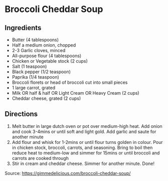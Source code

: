 # Broccoli Cheddar Soup

## Ingredients

- Butter (4 tablespoons)
- Half a medium onion, chopped
- 2-3 Garlic cloves, minced
- All-purpose flour (4 tablespoons)
- Chicken or Vegetable stock (2 cups)
- Salt (1 teaspoon)
- Black pepper (1/2 teaspoon)
- Paprika (1/4 teaspoon)
- Broccoli florets or head of broccoli cut into small pieces
- 1 large carrot, grated
- Milk OR half & half OR Light Cream OR Heavy Cream (2 cups)
- Cheddar cheese, grated (2 cups)

## Directions

1. Melt butter in large dutch oven or pot over medium-high heat. Add onion and
   cook 3-4mins or until soft and light gold. Add garlic and saute for another
   minute
2. Add flour and whisk for 1-2mins or until flour turns golden in colour. Pour
   in chicken stock, broccoli, carrots, and seasoning. Bring to boil then
   reduce heat to medium-low and simmer for 15mins or until broccoli and
   carrots are cooked through
3. Stir in cream and cheddar cheese. Simmer for another minute. Done!

Source: https://gimmedelicious.com/broccoli-cheddar-soup/
